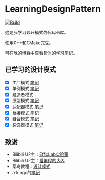 # LearningDesignPattern

[![Build](https://github.com/MoonBite666/LearningDesignPattern/actions/workflows/c-cpp.yml/badge.svg)](https://github.com/MoonBite666/LearningDesignPattern/actions/workflows/c-cpp.yml)

这是我学习设计模式的代码仓库。

使用C++和CMake完成。

可在[我的博客](https://mfnest.tech)中查看具体的学习笔记。

## 已学习的设计模式

- [x] 工厂模式 [笔记](https://mfnest.tech/%e8%ae%be%e8%ae%a1%e6%a8%a1%e5%bc%8f%e5%ad%a6%e4%b9%a0-%e5%b7%a5%e5%8e%82%e6%a8%a1%e5%bc%8f/)
- [x] 单例模式 [笔记](https://mfnest.tech/%e8%ae%be%e8%ae%a1%e6%a8%a1%e5%bc%8f%e5%ad%a6%e4%b9%a0-%e5%8d%95%e4%be%8b%e6%a8%a1%e5%bc%8f/)
- [x] 建造者模式
- [x] 原型模式 [笔记](https://mfnest.tech/%e8%ae%be%e8%ae%a1%e6%a8%a1%e5%bc%8f%e5%ad%a6%e4%b9%a0-%e5%8e%9f%e5%9e%8b%e6%a8%a1%e5%bc%8f/)
- [x] 适配器模式 [笔记](https://mfnest.tech/%e8%ae%be%e8%ae%a1%e6%a8%a1%e5%bc%8f%e5%ad%a6%e4%b9%a0-%e9%80%82%e9%85%8d%e5%99%a8%e6%a8%a1%e5%bc%8f/)
- [x] 桥接模式 [笔记](https://mfnest.tech/%e8%ae%be%e8%ae%a1%e6%a8%a1%e5%bc%8f%e5%ad%a6%e4%b9%a0-%e6%a1%a5%e6%8e%a5%e6%a8%a1%e5%bc%8f/)
- [x] 组合模式 [笔记](https://mfnest.tech/%e8%ae%be%e8%ae%a1%e6%a8%a1%e5%bc%8f%e5%ad%a6%e4%b9%a0-%e7%bb%84%e5%90%88%e6%a8%a1%e5%bc%8f/)
- [x] 装饰器模式 [笔记](https://mfnest.tech/%e8%ae%be%e8%ae%a1%e6%a8%a1%e5%bc%8f%e5%ad%a6%e4%b9%a0-%e8%a3%85%e9%a5%b0%e5%99%a8%e6%a8%a1%e5%bc%8f/)

## 致谢
- Bilibili UP主：[EfficLab实验室](https://space.bilibili.com/5953240)
- Bilibili UP主：[爱编程的大丙](https://space.bilibili.com/147020887)
- 菜鸟教程：[设计模式](https://www.runoob.com/design-pattern/design-pattern-tutorial.html)
- arkingc的[笔记](https://github.com/arkingc/note/blob/master/C++/STL%E6%BA%90%E7%A0%81%E5%89%96%E6%9E%90.md)